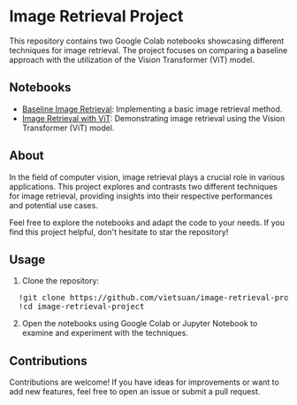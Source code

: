 # Image Retrieval Project

This repository contains two Google Colab notebooks showcasing different techniques for image retrieval. The project focuses on comparing a baseline approach with the utilization of the Vision Transformer (ViT) model.

## Notebooks

- [Baseline Image Retrieval](image_retrieval_baseline.ipynb): Implementing a basic image retrieval method.
- [Image Retrieval with ViT](image_retrieval_using_vit.ipynb): Demonstrating image retrieval using the Vision Transformer (ViT) model.

## About

In the field of computer vision, image retrieval plays a crucial role in various applications. This project explores and contrasts two different techniques for image retrieval, providing insights into their respective performances and potential use cases.

Feel free to explore the notebooks and adapt the code to your needs. If you find this project helpful, don't hesitate to star the repository!

## Usage

1. Clone the repository:
<pre>
  !git clone https://github.com/vietsuan/image-retrieval-project.git
  !cd image-retrieval-project
</pre>

2. Open the notebooks using Google Colab or Jupyter Notebook to examine and experiment with the techniques.

## Contributions

Contributions are welcome! If you have ideas for improvements or want to add new features, feel free to open an issue or submit a pull request.

